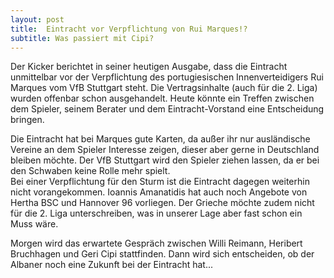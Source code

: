```yaml
---
layout: post
title:  Eintracht vor Verpflichtung von Rui Marques!?
subtitle: Was passiert mit Cipi?
---
```


Der Kicker berichtet in seiner heutigen Ausgabe, dass die Eintracht unmittelbar vor der Verpflichtung des portugiesischen Innenverteidigers Rui Marques vom VfB Stuttgart steht. Die Vertragsinhalte (auch für die 2. Liga) wurden offenbar schon ausgehandelt. Heute könnte ein Treffen zwischen dem Spieler, seinem Berater und dem Eintracht-Vorstand eine Entscheidung bringen.

Die Eintracht hat bei Marques gute Karten, da außer ihr nur ausländische Vereine an dem Spieler Interesse zeigen, dieser aber gerne in Deutschland bleiben möchte. Der VfB Stuttgart wird den Spieler ziehen lassen, da er bei den Schwaben keine Rolle mehr spielt.  
Bei einer Verpflichtung für den Sturm ist die Eintracht dagegen weiterhin nicht vorangekommen. Ioannis Amanatidis hat auch noch Angebote von Hertha BSC und Hannover 96 vorliegen. Der Grieche möchte zudem nicht für die 2. Liga unterschreiben, was in unserer Lage aber fast schon ein Muss wäre.

Morgen wird das erwartete Gespräch zwischen Willi Reimann, Heribert Bruchhagen und Geri Cipi stattfinden. Dann wird sich entscheiden, ob der Albaner noch eine Zukunft bei der Eintracht hat...
